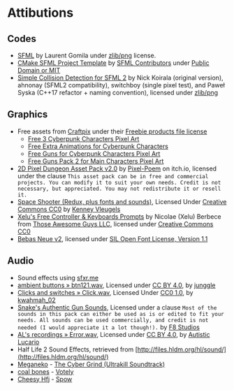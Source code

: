 # Attibutions
## Codes
- [SFML](https://www.sfml-dev.org) by Laurent Gomila under [zlib/png](https://www.sfml-dev.org/license.php) license.
- [CMake SFML Project Template](https://github.com/SFML/cmake-sfml-project) by [SFML Contributors](https://github.com/SFML/cmake-sfml-project/graphs/contributors) under [Public Domain or MIT](https://github.com/SFML/cmake-sfml-project/blob/master/LICENSE.md)
- [Simple Collision Detection for SFML 2](https://github.com/SFML/SFML/wiki/Source%3A-Simple-Collision-Detection-for-SFML-2) by Nick Koirala (original version), ahnonay (SFML2 compatibility), switchboy (single pixel test), and Paweł Syska (C++17 refactor + naming convention), licensed under [zlib/png](https://github.com/SFML/SFML/wiki/Source%3A-Simple-Collision-Detection-for-SFML-2#collisionh)

## Graphics
- Free assets from [Craftpix](https://craftpix.net) under their [Freebie products file license](https://craftpix.net/file-licenses/)
    - [Free 3 Cyberpunk Characters Pixel Art](https://craftpix.net/freebies/free-3-cyberpunk-characters-pixel-art/)
    - [Free Extra Animations for Cyberpunk Characters](https://craftpix.net/freebies/free-extra-animations-for-cyberpunk-characters/)
    - [Free Guns for Cyberpunk Characters Pixel Art](https://craftpix.net/freebies/free-guns-for-cyberpunk-characters-pixel-art/)
    - [Free Guns Pack 2 for Main Characters Pixel Art](https://craftpix.net/freebies/free-guns-pack-2-for-main-characters-pixel-art/)
- [2D Pixel Dungeon Asset Pack v2.0](https://pixel-poem.itch.io/dungeon-assetpuck) by [Pixel-Poem](https://pixel-poem.itch.io/) on itch.io, licensed under the clause `This asset pack can be in free and commercial projects. You can modify it to suit your own needs. Credit is not necessary, but appreciated. You may not redistribute it or resell it.`
- [Space Shooter (Redux, plus fonts and sounds)](https://kenney.nl/assets/space-shooter-redux), Licensed Under [Creative Commons CC0](https://creativecommons.org/share-your-work/public-domain/cc0/) by [Kenney Vleugels](https://kenney.nl/)
- [Xelu's Free Controller & Keyboards Prompts](https://thoseawesomeguys.com/prompts/) by Nicolae (Xelu) Berbece from [Those Awesome Guys LLC](https://thoseawesomeguys.com), licensed under [Creative Commons CC0](https://creativecommons.org/share-your-work/public-domain/cc0/)
- [Bebas Neue v2](https://bebasneue.com/), licensed under [SIL Open Font License, Version 1.1](https://github.com/dharmatype/Bebas-Neue/blob/master/OFL.txt)

## Audio
- Sound effects using [sfxr.me](https://sfxr.me)
- [ambient buttons » btn121.wav](https://freesound.org/people/junggle/sounds/29301/), Licensed under [CC BY 4.0](https://creativecommons.org/licenses/by/4.0/), by [junggle](https://freesound.org/people/junggle/)
- [Clicks and switches » Click.wav](https://freesound.org/people/kwahmah_02/sounds/256116/), Licensed Under [CC0 1.0](https://creativecommons.org/publicdomain/zero/1.0/), by [kwahmah_02](https://freesound.org/people/kwahmah_02/) 
- [Snake's Authentic Gun Sounds](https://f8studios.itch.io/snakes-authentic-gun-sounds), Licensed under a clause `Most of the sounds in this pack can either be used as is or edited to fit your needs. All sounds can be used commercially, and credit is not needed (I would appreciate it a lot though!).` by [F8 Studios](https://f8studios.itch.io/)
- [AL's recordings » Error.wav](https://freesound.org/people/Autistic%20Lucario/sounds/142608/), Licensed under [CC BY 4.0](https://creativecommons.org/licenses/by/4.0/), by [Autistic Lucario](https://freesound.org/people/Autistic%20Lucario/)
- Half Life 2 Sound Effects, retrieved from [http://files.hldm.org/hl/sound/](http://files.hldm.org/hl/sound/)
- [Meganeko](https://soundcloud.com/meganeko) - [The Cyber Grind (Ultrakill Soundtrack)](https://soundcloud.com/meganeko/ultrakill)
- [coal bones](https://www.youtube.com/@CoalBones) - [Votely](https://www.youtube.com/watch?v=U9uUf4PnHyY)
- [Cheesy Hfj](https://www.youtube.com/@CheesyHfj) - [Spow](https://www.youtube.com/watch?v=3re7zdPidbU)